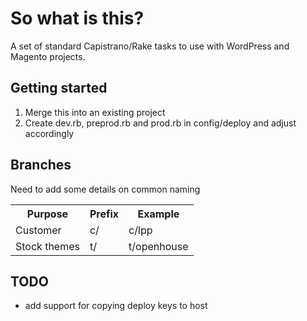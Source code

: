 # So what is this?

A set of standard Capistrano/Rake tasks to use with WordPress and Magento projects.

## Getting started
1. Merge this into an existing project
2. Create dev.rb, preprod.rb and prod.rb in config/deploy and adjust accordingly

## Branches
Need to add some details on common naming

<table>
<tr><th>Purpose</th><th>Prefix</th><th>Example</th></tr>
<tr><td>Customer</td><td>c/</td><td>c/lpp</td></tr>
<tr><td>Stock themes</td><td>t/</td><td>t/openhouse</td></tr>
</table>

## TODO
* add support for copying deploy keys to host
